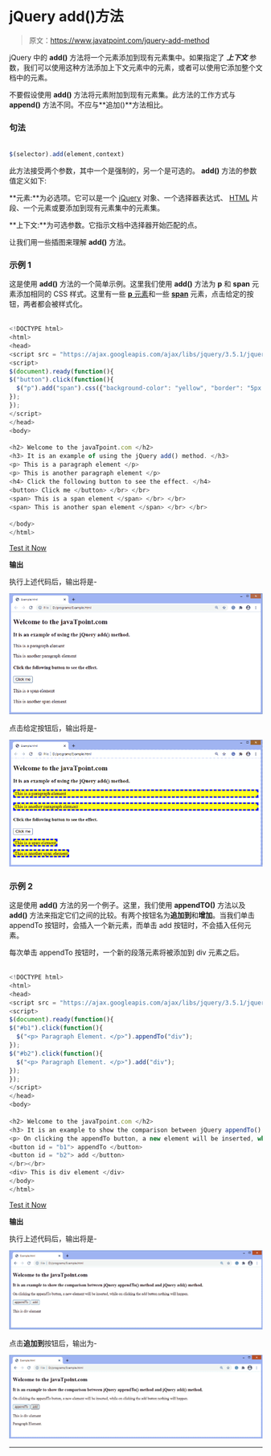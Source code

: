 # jQuery add()方法

> 原文：<https://www.javatpoint.com/jquery-add-method>

jQuery 中的 **add()** 方法将一个元素添加到现有元素集中。如果指定了 ***上下文*** 参数，我们可以使用这种方法添加上下文元素中的元素，或者可以使用它添加整个文档中的元素。

不要假设使用 **add()** 方法将元素附加到现有元素集。此方法的工作方式与 **append()** 方法不同。不应与**追加()**方法相比。

### 句法

```js

$(selector).add(element,context)

```

此方法接受两个参数，其中一个是强制的，另一个是可选的。 **add()** 方法的参数值定义如下:

**元素:**为必选项。它可以是一个 [jQuery](https://www.javatpoint.com/jquery-tutorial) 对象、一个选择器表达式、 [HTML](https://www.javatpoint.com/html-tutorial) 片段、一个元素或要添加到现有元素集中的元素集。

**上下文:**为可选参数。它指示文档中选择器开始匹配的点。

让我们用一些插图来理解 **add()** 方法。

### 示例 1

这是使用 **add()** 方法的一个简单示例。这里我们使用 **add()** 方法为 **p** 和 **span** 元素添加相同的 CSS 样式。这里有一些 [**p** 元素](https://www.javatpoint.com/html-paragraph)和一些 [**span**](https://www.javatpoint.com/html-span-tag) 元素，点击给定的按钮，两者都会被样式化。

```js

<!DOCTYPE html>
<html>
<head>
<script src = "https://ajax.googleapis.com/ajax/libs/jquery/3.5.1/jquery.min.js"> </script>
<script>
$(document).ready(function(){
$("button").click(function(){
  $("p").add("span").css({"background-color": "yellow", "border": "5px dashed blue"});
});
});
</script>
</head>
<body>

<h2> Welcome to the javaTpoint.com </h2>
<h3> It is an example of using the jQuery add() method. </h3>
<p> This is a paragraph element </p>
<p> This is another paragraph element </p>
<h4> Click the following button to see the effect. </h4>
<button> Click me </button> </br> </br>
<span> This is a span element </span> </br> </br>
<span> This is another span element </span> </br> </br>

</body>
</html>

```

[Test it Now](https://www.javatpoint.com/oprweb/test.jsp?filename=jquery-add-method1)

**输出**

执行上述代码后，输出将是-

![JQuery add() method](img/2e1a2f43f8b49e9355475bd402db7a6d.png)

点击给定按钮后，输出将是-

![JQuery add() method](img/7d76a4d13b5f275085499db36f17a1d6.png)

### 示例 2

这是使用 **add()** 方法的另一个例子。这里，我们使用 **appendTO()** 方法以及 **add()** 方法来指定它们之间的比较。有两个按钮名为**追加到**和**增加**。当我们单击 appendTo 按钮时，会插入一个新元素，而单击 add 按钮时，不会插入任何元素。

每次单击 appendTo 按钮时，一个新的段落元素将被添加到 div 元素之后。

```js

<!DOCTYPE html>
<html>
<head>
<script src = "https://ajax.googleapis.com/ajax/libs/jquery/3.5.1/jquery.min.js"> </script>
<script>
$(document).ready(function(){
$("#b1").click(function(){
  $("<p> Paragraph Element. </p>").appendTo("div");
});
$("#b2").click(function(){
  $("<p> Paragraph Element. </p>").add("div");
});
});
</script>
</head>
<body>

<h2> Welcome to the javaTpoint.com </h2>
<h3> It is an example to show the comparison between jQuery appendTo() method and jQuery add() method. </h3>
<p> On clicking the appendTo button, a new element will be inserted, while on clicking the add button nothing will happen. </p>
<button id = "b1"> appendTo </button> 
<button id = "b2"> add </button>
</br></br>
<div> This is div element </div>
</body>
</html>

```

[Test it Now](https://www.javatpoint.com/oprweb/test.jsp?filename=jquery-add-method2)

**输出**

执行上述代码后，输出将是-

![JQuery add() method](img/25b7a9911a91d819ec04d8d6236a7cb8.png)

点击**追加到**按钮后，输出为-

![JQuery add() method](img/b34c63faef06438f49933127ebd37759.png)

* * *